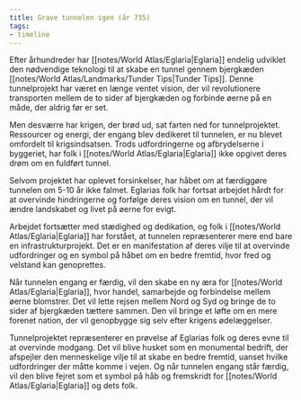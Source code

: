 ```yaml
---
title: Grave tunnelen igen (år 735)
tags: 
- timeline 
---
```

Efter århundreder har [[notes/World Atlas/Eglaria|Eglaria]] endelig udviklet den nødvendige teknologi til at skabe en tunnel gennem bjergkæden [[notes/World Atlas/Landmarks/Tunder Tips|Tunder Tips]]. Denne tunnelprojekt har været en længe ventet vision, der vil revolutionere transporten mellem de to sider af bjergkæden og forbinde øerne på en måde, der aldrig før er set.

Men desværre har krigen, der brød ud, sat farten ned for tunnelprojektet. Ressourcer og energi, der engang blev dedikeret til tunnelen, er nu blevet omfordelt til krigsindsatsen. Trods udfordringerne og afbrydelserne i byggeriet, har folk i [[notes/World Atlas/Eglaria|Eglaria]] ikke opgivet deres drøm om en fuldført tunnel.

Selvom projektet har oplevet forsinkelser, har håbet om at færdiggøre tunnelen om 5-10 år ikke falmet. Eglarias folk har fortsat arbejdet hårdt for at overvinde hindringerne og forfølge deres vision om en tunnel, der vil ændre landskabet og livet på øerne for evigt.

Arbejdet fortsætter med stædighed og dedikation, og folk i [[notes/World Atlas/Eglaria|Eglaria]] har forstået, at tunnelen repræsenterer mere end bare en infrastrukturprojekt. Det er en manifestation af deres vilje til at overvinde udfordringer og en symbol på håbet om en bedre fremtid, hvor fred og velstand kan genoprettes.

Når tunnelen engang er færdig, vil den skabe en ny æra for [[notes/World Atlas/Eglaria|Eglaria]], hvor handel, samarbejde og forbindelse mellem øerne blomstrer. Det vil lette rejsen mellem Nord og Syd og bringe de to sider af bjergkæden tættere sammen. Den vil bringe et løfte om en mere forenet nation, der vil genopbygge sig selv efter krigens ødelæggelser.

Tunnelprojektet repræsenterer en prøvelse af Eglarias folk og deres evne til at overvinde modgang. Det vil blive husket som en monumental bedrift, der afspejler den menneskelige vilje til at skabe en bedre fremtid, uanset hvilke udfordringer der måtte komme i vejen. Og når tunnelen engang står færdig, vil den blive fejret som et symbol på håb og fremskridt for [[notes/World Atlas/Eglaria|Eglaria]] og dets folk.